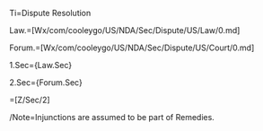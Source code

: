 Ti=Dispute Resolution

Law.=[Wx/com/cooleygo/US/NDA/Sec/Dispute/US/Law/0.md]

Forum.=[Wx/com/cooleygo/US/NDA/Sec/Dispute/US/Court/0.md]

1.Sec={Law.Sec}

2.Sec={Forum.Sec}

=[Z/Sec/2]

/Note=Injunctions are assumed to be part of Remedies.